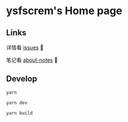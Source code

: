 # ysfscrem's Home page

## Links

详情看 [issues](https://github.com/ysfscream/ysfscream.github.io/issues) 🦄

笔记看 [about-notes](https://ysfscream.xyz/about-notes) 📝

## Develop

```shell
yarn

yarn dev

yarn build
```
